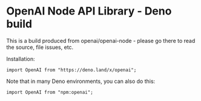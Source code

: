 # OpenAI Node API Library - Deno build

This is a build produced from openai/openai-node - please go there to read the
source, file issues, etc.

Installation:

```
import OpenAI from "https://deno.land/x/openai";
```

Note that in many Deno environments, you can also do this:

```
import OpenAI from "npm:openai";
```
